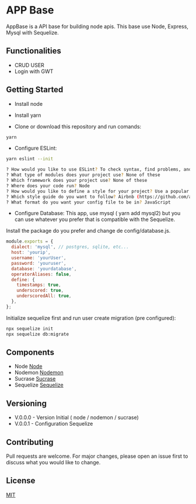 # APP Base

AppBase is a API base for building node apis.
This base use Node, Express, Mysql with Sequelize.

## Functionalities

- CRUD USER
- Login with GWT

## Getting Started

- Install node
- Install yarn

- Clone or download this repository and run comands:

```bash
yarn
```

- Configure ESLint:

```bash
yarn eslint --init

? How would you like to use ESLint? To check syntax, find problems, and enforce code style
? What type of modules does your project use? None of these
? Which framework does your project use? None of these
? Where does your code run? Node
? How would you like to define a style for your project? Use a popular style guide
? Which style guide do you want to follow? Airbnb (https://github.com/airbnb/javascript) (or other)
? What format do you want your config file to be in? JavaScript
```

- Configure Database:
  This app, use mysql ( yarn add mysql2) but you can use whatever you prefer that is compatible with the Sequelize.

Install the package do you prefer and change de config/database.js.

```javascript
module.exports = {
  dialect: 'mysql', // postgres, sqlite, etc...
  host: 'yourip',
  username: 'yourUser',
  password: 'youruser',
  database: 'yourdatabase',
  operatorAliases: false,
  define: {
    timestamps: true,
    underscored: true,
    underscoredAll: true,
  },
};
```

Initialize sequelize first and run user create migration (pre configured):

```bash
npx sequelize init
npx sequelize db:migrate
```

## Components

- Node [Node](https://nodejs.org/en/)
- Nodemon [Nodemon](https://github.com/remy/nodemon)
- Sucrase [Sucrase](https://github.com/alangpierce/sucrase)
- Sequelize [Sequelize](http://docs.sequelizejs.com/)

## Versioning

- V.0.0.0 - Version Initial ( node / nodemon / sucrase)
- V.0.0.1 - Configuration Sequelize

## Contributing

Pull requests are welcome. For major changes, please open an issue first to discuss what you would like to change.

## License

[MIT](https://choosealicense.com/licenses/mit/)
